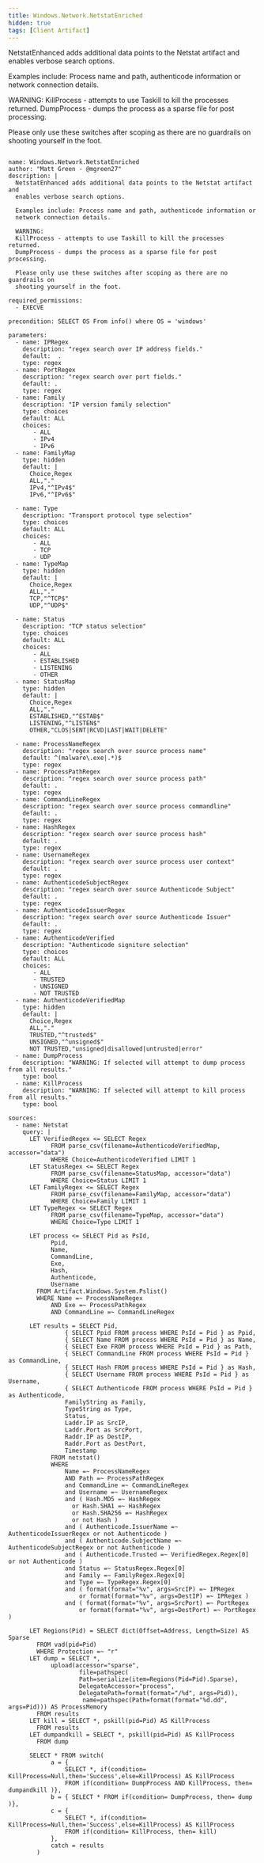 ```yaml
---
title: Windows.Network.NetstatEnriched
hidden: true
tags: [Client Artifact]
---
```


NetstatEnhanced adds additional data points to the Netstat artifact and
enables verbose search options.

Examples include: Process name and path, authenticode information or
network connection details.

WARNING:
KillProcess - attempts to use Taskill to kill the processes returned.
DumpProcess - dumps the process as a sparse file for post processing.

Please only use these switches after scoping as there are no guardrails on
shooting yourself in the foot.


<pre><code class="language-yaml">
name: Windows.Network.NetstatEnriched
author: "Matt Green - @mgreen27"
description: |
  NetstatEnhanced adds additional data points to the Netstat artifact and
  enables verbose search options.

  Examples include: Process name and path, authenticode information or
  network connection details.

  WARNING:
  KillProcess - attempts to use Taskill to kill the processes returned.
  DumpProcess - dumps the process as a sparse file for post processing.

  Please only use these switches after scoping as there are no guardrails on
  shooting yourself in the foot.

required_permissions:
  - EXECVE

precondition: SELECT OS From info() where OS = 'windows'

parameters:
  - name: IPRegex
    description: "regex search over IP address fields."
    default:  .
    type: regex
  - name: PortRegex
    description: "regex search over port fields."
    default: .
    type: regex
  - name: Family
    description: "IP version family selection"
    type: choices
    default: ALL
    choices:
       - ALL
       - IPv4
       - IPv6
  - name: FamilyMap
    type: hidden
    default: |
      Choice,Regex
      ALL,"."
      IPv4,"^IPv4$"
      IPv6,"^IPv6$"

  - name: Type
    description: "Transport protocol type selection"
    type: choices
    default: ALL
    choices:
       - ALL
       - TCP
       - UDP
  - name: TypeMap
    type: hidden
    default: |
      Choice,Regex
      ALL,"."
      TCP,"^TCP$"
      UDP,"^UDP$"

  - name: Status
    description: "TCP status selection"
    type: choices
    default: ALL
    choices:
       - ALL
       - ESTABLISHED
       - LISTENING
       - OTHER
  - name: StatusMap
    type: hidden
    default: |
      Choice,Regex
      ALL,"."
      ESTABLISHED,"^ESTAB$"
      LISTENING,"^LISTEN$"
      OTHER,"CLOS|SENT|RCVD|LAST|WAIT|DELETE"

  - name: ProcessNameRegex
    description: "regex search over source process name"
    default: ^(malware\.exe|.*)$
    type: regex
  - name: ProcessPathRegex
    description: "regex search over source process path"
    default: .
    type: regex
  - name: CommandLineRegex
    description: "regex search over source process commandline"
    default: .
    type: regex
  - name: HashRegex
    description: "regex search over source process hash"
    default: .
    type: regex
  - name: UsernameRegex
    description: "regex search over source process user context"
    default: .
    type: regex
  - name: AuthenticodeSubjectRegex
    description: "regex search over source Authenticode Subject"
    default: .
    type: regex
  - name: AuthenticodeIssuerRegex
    description: "regex search over source Authenticode Issuer"
    default: .
    type: regex
  - name: AuthenticodeVerified
    description: "Authenticode signiture selection"
    type: choices
    default: ALL
    choices:
       - ALL
       - TRUSTED
       - UNSIGNED
       - NOT TRUSTED
  - name: AuthenticodeVerifiedMap
    type: hidden
    default: |
      Choice,Regex
      ALL,"."
      TRUSTED,"^trusted$"
      UNSIGNED,"^unsigned$"
      NOT TRUSTED,"unsigned|disallowed|untrusted|error"
  - name: DumpProcess
    description: "WARNING: If selected will attempt to dump process from all results."
    type: bool
  - name: KillProcess
    description: "WARNING: If selected will attempt to kill process from all results."
    type: bool

sources:
  - name: Netstat
    query: |
      LET VerifiedRegex &lt;= SELECT Regex
            FROM parse_csv(filename=AuthenticodeVerifiedMap, accessor="data")
            WHERE Choice=AuthenticodeVerified LIMIT 1
      LET StatusRegex &lt;= SELECT Regex
            FROM parse_csv(filename=StatusMap, accessor="data")
            WHERE Choice=Status LIMIT 1
      LET FamilyRegex &lt;= SELECT Regex
            FROM parse_csv(filename=FamilyMap, accessor="data")
            WHERE Choice=Family LIMIT 1
      LET TypeRegex &lt;= SELECT Regex
            FROM parse_csv(filename=TypeMap, accessor="data")
            WHERE Choice=Type LIMIT 1

      LET process &lt;= SELECT Pid as PsId,
            Ppid,
            Name,
            CommandLine,
            Exe,
            Hash,
            Authenticode,
            Username
        FROM Artifact.Windows.System.Pslist()
        WHERE Name =~ ProcessNameRegex
            AND Exe =~ ProcessPathRegex
            AND CommandLine =~ CommandLineRegex

      LET results = SELECT Pid,
                { SELECT Ppid FROM process WHERE PsId = Pid } as Ppid,
                { SELECT Name FROM process WHERE PsId = Pid } as Name,
                { SELECT Exe FROM process WHERE PsId = Pid } as Path,
                { SELECT CommandLine FROM process WHERE PsId = Pid } as CommandLine,
                { SELECT Hash FROM process WHERE PsId = Pid } as Hash,
                { SELECT Username FROM process WHERE PsId = Pid } as Username,
                { SELECT Authenticode FROM process WHERE PsId = Pid } as Authenticode,
                FamilyString as Family,
                TypeString as Type,
                Status,
                Laddr.IP as SrcIP,
                Laddr.Port as SrcPort,
                Raddr.IP as DestIP,
                Raddr.Port as DestPort,
                Timestamp
            FROM netstat()
            WHERE
                Name =~ ProcessNameRegex
                AND Path =~ ProcessPathRegex
                and CommandLine =~ CommandLineRegex
                and Username =~ UsernameRegex
                and ( Hash.MD5 =~ HashRegex
                  or Hash.SHA1 =~ HashRegex
                  or Hash.SHA256 =~ HashRegex
                  or not Hash )
                and ( Authenticode.IssuerName =~ AuthenticodeIssuerRegex or not Authenticode )
                and ( Authenticode.SubjectName =~ AuthenticodeSubjectRegex or not Authenticode )
                and ( Authenticode.Trusted =~ VerifiedRegex.Regex[0] or not Authenticode )
                and Status =~ StatusRegex.Regex[0]
                and Family =~ FamilyRegex.Regex[0]
                and Type =~ TypeRegex.Regex[0]
                and ( format(format="%v", args=SrcIP) =~ IPRegex
                    or format(format="%v", args=DestIP) =~ IPRegex )
                and ( format(format="%v", args=SrcPort) =~ PortRegex
                    or format(format="%v", args=DestPort) =~ PortRegex )

      LET Regions(Pid) = SELECT dict(Offset=Address, Length=Size) AS Sparse
        FROM vad(pid=Pid)
        WHERE Protection =~ "r"
      LET dump = SELECT *,
            upload(accessor="sparse",
                    file=pathspec(
                    Path=serialize(item=Regions(Pid=Pid).Sparse),
                    DelegateAccessor="process",
                    DelegatePath=format(format="/%d", args=Pid)),
                     name=pathspec(Path=format(format="%d.dd", args=Pid))) AS ProcessMemory
        FROM results
      LET kill = SELECT *, pskill(pid=Pid) AS KillProcess
        FROM results
      LET dumpandkill = SELECT *, pskill(pid=Pid) AS KillProcess
        FROM dump

      SELECT * FROM switch(
            a = {
                SELECT *, if(condition= KillProcess=Null,then='Success',else=KillProcess) AS KillProcess
                FROM if(condition= DumpProcess AND KillProcess, then= dumpandkill )},
            b = { SELECT * FROM if(condition= DumpProcess, then= dump )},
            c = {
                SELECT *, if(condition= KillProcess=Null,then='Success',else=KillProcess) AS KillProcess
                FROM if(condition= KillProcess, then= kill)
            },
            catch = results
        )

</code></pre>

